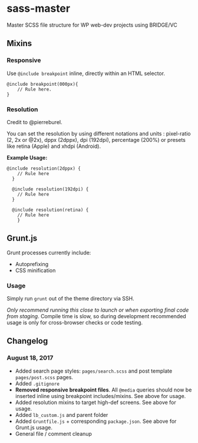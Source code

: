 # sass-master
Master SCSS file structure for WP web-dev projects using BRIDGE/VC

## Mixins

### Responsive

Use `@include breakpoint` inline, directly within an HTML selector.

```
@include breakpoint(000px){
	// Rule here.
}
```

### Resolution

Credit to @pierreburel.

You can set the resolution by using different notations and units : pixel-ratio (2, 2x or @2x), dppx (2dppx), dpi (192dpi), percentage (200%) or presets like retina (Apple) and xhdpi (Android).

**Example Usage:**

```
@include resolution(2dppx) {
    // Rule here
  }

  @include resolution(192dpi) {
    // Rule here
  }

  @include resolution(retina) {
  	// Rule here
  	}
```


## Grunt.js

Grunt processes currently include:
* Autoprefixing
* CSS minification

### Usage

Simply run `grunt` out of the theme directory via SSH.

*Only recommend running this close to launch or when exporting final code from staging*. Compile time is slow, so during development recommended usage is only for cross-browser checks or code testing.



## Changelog

### August 18, 2017

* Added search page styles: `pages/search.scss` and post template `pages/post.scss` pages.
* Added `.gitignore`
* **Removed responsive breakpoint files**. All `@media` queries should now be inserted inline using breakpoint includes/mixins. See above for usage.
* Added resolution mixins to target high-def screens. See above for usage.
* Added `lb_custom.js` and parent folder
* Added `Gruntfile.js` + corresponding `package.json`. See above for Grunt.js usage.
* General file / comment cleanup
